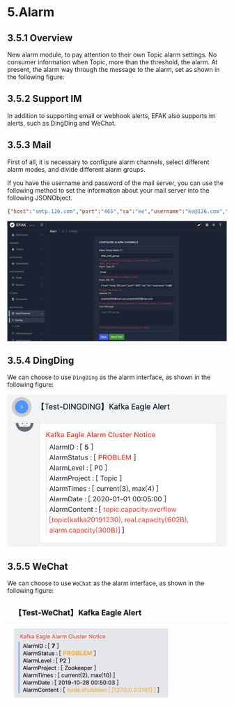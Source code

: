# 5.Alarm

## 3.5.1 Overview

New alarm module, to pay attention to their own Topic alarm settings. No consumer information when Topic, more than the threshold, the alarm. At present, the alarm way through the message to the alarm, set as shown in the following figure:

## 3.5.2 Support IM

In addition to supporting email or webhook alerts, EFAK also supports im alerts, such as DingDing and WeChat.

## 3.5.3 Mail

First of all, it is necessary to configure alarm channels, select different alarm modes, and divide different alarm groups.

If you have the username and password of the mail server, you can use the following method to set the information about your mail server into the following JSONObject.

```json
{"host":"smtp.126.com","port":"465","sa":"ke","username":"ke@126.com","password":"*********","enable_ssl":true}
```

![mail](../res/qs/alarm/mail.png)

## 3.5.4 DingDing

We can choose to use `DingDing` as the alarm interface, as shown in the following figure:&#x20;

![dingding](../res/qs/alarm/dingding.png)

## 3.5.5 WeChat

We can choose to use `WeChat` as the alarm interface, as shown in the following figure:&#x20;

![wechat](../res/qs/alarm/wechat.png)
